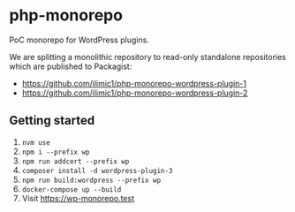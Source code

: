 # php-monorepo

PoC monorepo for WordPress plugins.

We are splitting a monolithic repository to read-only standalone repositories which are published to Packagist:

- https://github.com/ilimic1/php-monorepo-wordpress-plugin-1
- https://github.com/ilimic1/php-monorepo-wordpress-plugin-2

## Getting started

1. `nvm use`
2. `npm i --prefix wp`
3. `npm run addcert --prefix wp`
4. `composer install -d wordpress-plugin-3`
5. `npm run build:wordpress --prefix wp`
6. `docker-compose up --build`
7. Visit https://wp-monorepo.test
